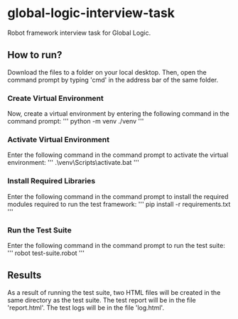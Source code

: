 # global-logic-interview-task
Robot framework interview task for Global Logic.

## How to run?
Download the files to a folder on your local desktop. Then, open the command prompt by typing 'cmd' in the address bar of the same folder. 

### Create Virtual Environment
Now, create a virtual environment by entering the following command in the command prompt:
'''
python -m venv ./venv
'''

### Activate Virtual Environment
Enter the following command in the command prompt to activate the virtual environment:
'''
.\venv\Scripts\activate.bat
'''

### Install Required Libraries
Enter the following command in the command prompt to install the required modules required to run the test framework:
'''
pip install -r requirements.txt
'''

### Run the Test Suite
Enter the following command in the command prompt to run the test suite:
'''
robot test-suite.robot
'''

## Results
As a result of running the test suite, two HTML files will be created in the same directory as the test suite.
The test report will be in the file 'report.html'.
The test logs will be in the file 'log.html'.

